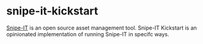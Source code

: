 # snipe-it-kickstart

[Snipe-IT](https://snipeitapp.com/) is an open source asset management tool. Snipe-IT Kickstart is
an opinionated implementation of running Snipe-IT in specifc ways.
